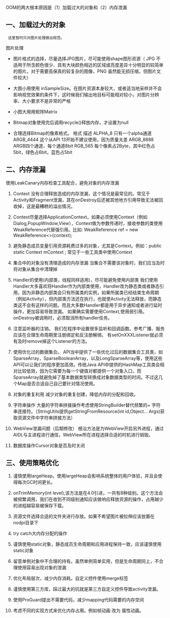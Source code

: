 OOM的两大根本原因是（1）加载过大的对象和（2）内存泄漏

## 一、加载过大的对象
     这里暂时只对图片处理做出规范。

图片处理

*	图片格式的选择，尽量选择JPG图片，尽可能使用shape图形资源（ JPG 不适用于所含颜色很少、具有大块颜色相近的区域或亮度差异十分明显的较简单的图片。对于需要高保真的较复杂的图像，PNG 虽然能无损压缩，但图片文件较大）

*	大图小用使用 inSampleSize。在图片资源本身较大，或者适当地采样并不会影响视觉效果的条件下，这时候我们输出地目标可能相对较小，对图片分辨率、大小要求不是非常的严格
*	小图大用用矩阵Matrix
*	Bitmap对象使用完后调用recycle()释放内存，才设置为null
*	合理选择Bitmap的像素格式。 
格式	描述
ALPHA_8	只有一个alpha通道
ARGB_4444	这个从API 13开始不建议使用，因为质量太差
ARGB_8888	ARGB四个通道，每个通道8bit
RGB_565	每个像素占2Byte，其中红色占5bit，绿色占6bit，蓝色占5bit

## 二、内存泄漏

使用LeakCanary内存检查工具配合，避免对象的内存泄漏

1. Context 没有合理释放造成的内存泄漏，这个情况是最常见的。常见于Activity和Fragment泄漏，其在onDestroy后还被其他地方引用导致无法被回收掉，这是最糟糕的溢出情况。

2. Context尽量选择ApplicationContext，如果必须使用Context（例如Dialog,PopupWindow,View），Context做为参数传递时，接收参数的类使用WeakReference代替强引用。比如: WeakReference<Context> ref = new WeakReference<>(context);

3. 避免静态成员变量引用资源耗费过多的对象，尤其是Context。例如：public static Context mContext ; 常见于一些工具类中使用Context

4. 集合中的对象没有清理造成的内存泄漏
当集合不需要该对象时，我们应当及时将对象从集合中清理掉

5. Handler的使用(内部类，线程同样适用)，尽可能避免使用内部类
我们使用Handler大多喜欢将Handler作为内部类使用，Handler改为静态类或者静态引用，因为非静态内部类会只有所属类的实例，如果所属类已经结束生命周期（例如Activity），但内部类方法还在执行，也就使Activity无法释放，而静态类这不会有这样的问题。而且大多数Handler都是用于异步通知或者进行延时操作，更加容易导致泄漏。
如果确实需要使用Context,使用弱引用。
onDestroy被调用时，必须取消所有handler任务。

6. 注意监听器的注销。
我们在程序中设置很多监听和回调函数。参考广播、服务应该在合理生命周期里注册绑定和反注册解绑。
有setOnXXXListener就必须有及时remove掉这个Listener的方法。

7. 使用优化过的数据集合。
API当中提供了一些优化过后的数据集合工具类，如SparseArray，SparseBooleanArray，以及LongSparseArray等，使用这些API可以让我们的程序更加高效。传统Java API中提供的HashMap工具类会相对比较低效，因为它需要为每一个键值对都提供一个对象入口，而SparseArray就避免掉了基本数据类型转换成对象数据类型的时间。不过这几个Map是否合适自己自己要针对情况使用。

8. 对象的重复利用
减少对象的重复创建，降低内存的分配和回收。

9. 字符串操作
大量的字符串拼接操作考虑使用StringBuilder替代频繁的+ 字符串连接符。（StringUtils提供getStringFromResource(int id,Object... Args)获取资源文件中字符串拼接方法）

10. WebView泄漏问题（后期修改）
根治方法是为WebView开启另外进程，通过AIDL与主进程进行通信，WebView所在进程选择合适的时机进行销毁。

11. 数据库操作Cursor对象是否及时关闭

## 三、使用策略优化
1. 谨慎使用largeHeap。使用largeHeap会影响系统整体的用户体验，并且会使得每次GC时间更长。

2. onTrimMemory(int level),该方法是在4.0引进，一共有8种级别。这个方法会被频繁调用，我们在收到不同级别通知应该做响应释放资源的操作，占用越少的进程越容易被保存下载。
3. 资源文件选择合适的文件夹进行存放。如果不希望图片被拉伸应该放置在nodpi目录下

4. try catch大内存分配的操作

5. 谨慎使用static对象，静态成员生命周期和应用进程保持一致，应该谨慎使用static对象

6. 留意单例对象中不合理的持有。虽然单例简单实用，但是生命周期同上，不合理使用容易出现对象的泄漏

7. 优化布局层次，减少内存消耗。自定义控件使用merge标签

8. 谨慎使用第三方库，踩过最大的坑就是第三方自定义控件导致activity泄漏。

9. 使用ProGuard提出不需要代码，减少mapping代码需要的内存空间

10. 考虑不同的实现方式来优化内存占用。例如帧动画 改为 属性动画。
